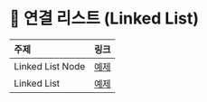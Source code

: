 # 📖 연결 리스트 (Linked List)
| 주제 | 링크 |
|:--- |:--- |
| Linked List Node | [예제](./node.py) |
| Linked List | [예제](./linkedlist.py) |